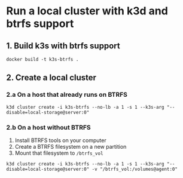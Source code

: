 # Run a local cluster with k3d and btrfs support


## 1. Build k3s with btrfs support

```shell
docker build -t k3s-btrfs .
```


## 2. Create a local cluster


### 2.a On a host that already runs on BTRFS

```shell
k3d cluster create -i k3s-btrfs --no-lb -a 1 -s 1 --k3s-arg "--disable=local-storage@server:0"
```


### 2.b On a host without BTRFS

1. Install BTRFS tools on your computer
2. Create a BTRFS filesystem on a new partition
3. Mount that filesystem to `/btrfs_vol`

```shell
k3d cluster create -i k3s-btrfs --no-lb -a 1 -s 1 --k3s-arg "--disable=local-storage@server:0" -v "/btrfs_vol:/volumes@agent:0"
```